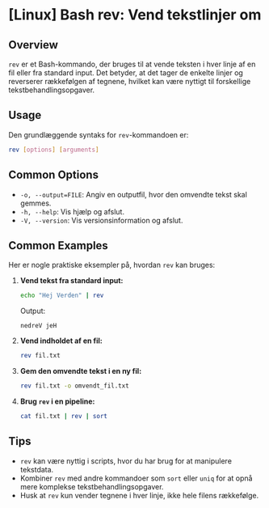 # [Linux] Bash rev: Vend tekstlinjer om

## Overview
`rev` er et Bash-kommando, der bruges til at vende teksten i hver linje af en fil eller fra standard input. Det betyder, at det tager de enkelte linjer og reverserer rækkefølgen af tegnene, hvilket kan være nyttigt til forskellige tekstbehandlingsopgaver.

## Usage
Den grundlæggende syntaks for `rev`-kommandoen er:

```bash
rev [options] [arguments]
```

## Common Options
- `-o, --output=FILE`: Angiv en outputfil, hvor den omvendte tekst skal gemmes.
- `-h, --help`: Vis hjælp og afslut.
- `-V, --version`: Vis versionsinformation og afslut.

## Common Examples
Her er nogle praktiske eksempler på, hvordan `rev` kan bruges:

1. **Vend tekst fra standard input:**
   ```bash
   echo "Hej Verden" | rev
   ```
   Output:
   ```
   nedreV jeH
   ```

2. **Vend indholdet af en fil:**
   ```bash
   rev fil.txt
   ```

3. **Gem den omvendte tekst i en ny fil:**
   ```bash
   rev fil.txt -o omvendt_fil.txt
   ```

4. **Brug `rev` i en pipeline:**
   ```bash
   cat fil.txt | rev | sort
   ```

## Tips
- `rev` kan være nyttig i scripts, hvor du har brug for at manipulere tekstdata.
- Kombiner `rev` med andre kommandoer som `sort` eller `uniq` for at opnå mere komplekse tekstbehandlingsopgaver.
- Husk at `rev` kun vender tegnene i hver linje, ikke hele filens rækkefølge.